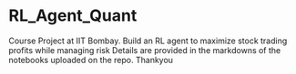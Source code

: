 # RL_Agent_Quant
Course Project at IIT Bombay. Build an RL agent to maximize stock trading profits while managing risk
Details are provided in the markdowns of the notebooks uploaded on the repo. 
Thankyou

